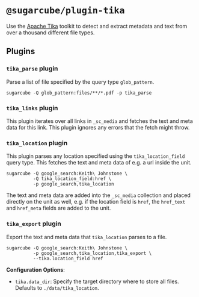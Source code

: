 # `@sugarcube/plugin-tika`

Use the [Apache Tika](https://tika.apache.org/) toolkit to detect and extract
metadata and text from over a thousand different file types.

## Plugins

### `tika_parse` plugin

Parse a list of file specified by the query type `glob_pattern`.

```
sugarcube -Q glob_pattern:files/**/*.pdf -p tika_parse
```

### `tika_links` plugin

This plugin iterates over all links in `_sc_media` and fetches the text and
meta data for this link. This plugin ignores any errors that the fetch might
throw.

### `tika_location` plugin

This plugin parses any location specified using the `tika_location_field`
query type. This fetches the text and meta data of e.g. a url inside the unit.

```
sugarcube -Q google_search:Keith\ Johnstone \
          -Q tika_location_field:href \
          -p google_search,tika_location
```

The text and meta data are added into the `_sc_media` collection and placed
directly on the unit as well, e.g. if the location field is `href`, the
`href_text` and `href_meta` fields are added to the unit.

### `tika_export` plugin

Export the text and meta data that `tika_location` parses to a file.

```
sugarcube -Q google_search:Keith\ Johnstone \
          -p google_search,tika_location,tika_export \
          --tika.location_field href
```

**Configuration Options**:

- `tika.data_dir`: Specify the target directory where to store all
  files. Defaults to `./data/tika_location`.
